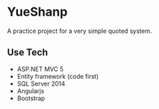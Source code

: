 # YueShanp
A practice project for a very simple quoted system.

## Use Tech
- ASP.NET MVC 5
- Entity framework (code first)
- SQL Server 2014
- Angularjs
- Bootstrap
